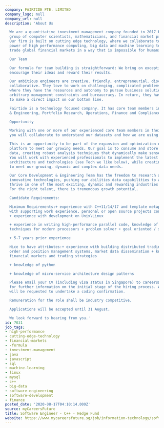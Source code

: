 ```yaml
---
company: FAIRTIDE PTE. LIMITED
company_logo: null
company_url: null
description: 'About Us

  We are a quantitative investment management company founded in 2017 by an experienced
  group of computer scientists, mathematicians, and financial market practitioners.
  Our firm is built on cutting edge technology, where we collaborate to leverage the
  power of high performance computing, big data and machine learning to predict and
  trade global financial markets in a way that is impossible for humans.

  Our Team

  Our formula for team building is straightforward: We bring on exceptional people,
  encourage their ideas and reward their results.

  Our ambitious engineers are creative, friendly, entrepreneurial, disciplined and
  collaborative. They love to work on challenging, complicated problems in an environment
  where they have the resources and autonomy to pursue business solutions free of
  arbitrary management constraints and bureaucracy. In return, they have a chance
  to make a direct impact on our bottom line.

  Fairtide is a technology focused company. It has core team members in Core Development
  & Engineering, Portfolio Research, Operations, Finance and Compliance.

  Opportunity

  Working with one or more of our experienced core team members in their core skillset,
  you will collaborate to understand our datasets and how we are using them.

  This is an opportunity to be part of the expansion and optimization of our current
  platform to meet our growing needs. Our goal is to consume and store all relevant
  data, creating robust analysis techniques that dynamically make sense of it all.
  You will work with experienced professionals to implement the latest in software
  architecture and technologies (see Tech we like below), while creating robust solutions
  to meet our growing, dynamic and complex data needs.

  Our Core Development & Engineering Team has the freedom to research and implement
  innovative technologies, pushing our abilities data capabilities to allow us to
  thrive in one of the most exciting, dynamic and rewarding industries in the world.
  For the right talent, there is tremendous growth potential.

  Candidate Requirements:

  Minimum Requirements:+ experience with C++11/14/17 and template metaprogramming,
  with supporting work experience, personal or open source projects contributions
  + experience with development on Unix\Linux

  + experience in writing high-performance parallel code, knowledge of optimizations
  techniques for modern processors + problem solver + goal oriented / self motivated

  + 5-7 years prior experience

  Nice to have attributes:+ experience with building distributed trading systems -
  order and position management systems, market data dissemination + knowledge of
  financial markets and trading strategies

  + knowledge of python

  + knowledge of micro-service architecture design patterns

  Please email your CV (including visa status in Singapore) to careers@fairtide.co
  for further information on the initial stage of the hiring process. All applicants
  will be requested to undertake a coding confirmation.

  Remuneration for the role shall be industry competitive.

  Applications will be accepted until 31 August.

  We look forward to hearing from you.'
id: 7031
job_tags:
- high-performance
- cutting-edge-technology
- financial-markets
- -formula
- investment-management
- java
- javascript
- sql
- machine-learning
- linux
- mysql
- c++
- big-data
- software-engineering
- software-development
- finance
posted_date: '2020-08-17T04:10:14.000Z'
source: myCareersFuture
title: Software Engineer - C++ - Hedge Fund
website: https://www.mycareersfuture.sg/job/information-technology/software-engineer-c-hedge-fund-e57cb57123dc98879f8d1115475d779e
---
```

